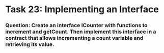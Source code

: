 # Task 23: Implementing an Interface

### Question: Create an interface ICounter with functions to increment and getCount. Then implement this interface in a contract that allows incrementing a count variable and retrieving its value.